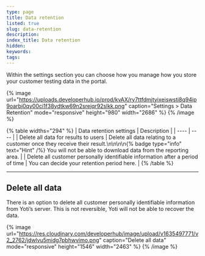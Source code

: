 ```yaml
---
type: page
title: Data retention
listed: true
slug: data-retention
description: 
index_title: Data retention
hidden: 
keywords: 
tags: 
---
```


Within the settings section you can choose how you manage how you store your customer testing data in the portal.

{% image url="https://uploads.developerhub.io/prod/kvAX/ry7ttfdmjtyixeiswsti8q94ip9oarbj0qy00ci1f38ydtkw69n2srejqr92slkk.png" caption="Settings &gt; Data Retention" mode="responsive" height="980" width="2686" %}
{% /image %}

{% table widths="294" %}
| Data retention settings | Description | 
| ---- | ---- | 
| Delete all data for results to users | Delete all data relating to a customer once they receive their result.\n\n\n\n{% badge type="info" text="Hint" /%} You will not be able to download data from the reporting area. | 
| Delete all customer personally identifiable information after a period of time | You can decide your retention period here. | 
{% /table %}

---

## Delete all data

There is an option to delete all customer personally identifiable information from Yoti’s server. This is not reversible, Yoti will not be able to recover the data.

{% image url="https://res.cloudinary.com/developerhub/image/upload/v1635497771/v2_2762/jdwlvu5midg7pbhwvimo.png" caption="Delete all data" mode="responsive" height="1546" width="2463" %}
{% /image %}